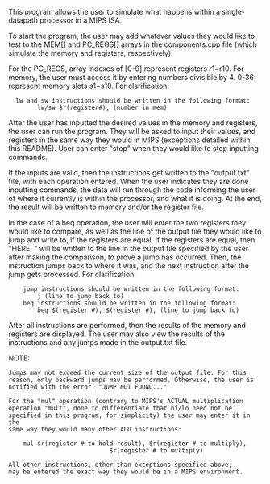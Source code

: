 This program allows the user to simulate what happens within a single-datapath
processor in a MIPS ISA.

To start the program, the user may add whatever values they would
like to test to the MEM[] and PC_REGS[] arrays in the components.cpp file
(which simulate the memory and registers, respectively).

For the PC_REGS, array indexes of [0-9] represent registers $r1-$r10.
For memory, the user must access it by entering numbers divisible by 4.
0-36 represent memory slots $s1-$s10.
    For clarification:

      lw and sw instructions should be written in the following format:
            lw/sw $r(register#), (number in mem)

After the user has inputted the desired values in the memory and registers, the
user can run the program. They will be asked to input their values, and
registers in the same way they would in MIPS (exceptions detailed within this
README). User can enter "stop" when they would like to stop inputting commands.

If the inputs are valid, then the instructions get written to the "output.txt"
file, with each operation entered. When the user indicates they are done
inputting commands, the data will run through the code informing the user of
where it currently is within the processor, and what it is doing. At the end,
the result will be written to memory and/or the register file.

In the case of a beq operation, the user will enter the two registers
they would like to compare, as well as the line of the output file they would
like to jump and write to, if the registers are equal. If the registers are
equal, then "HERE: " will be written to the line in the output file specified
by the user after making the comparison, to prove a jump has occurred. Then, the
instruction jumps back to where it was, and the next instruction after the
jump gets processed.
    For clarification:

        jump instructions should be written in the following format:
            j (line to jump back to)
        beq instructions should be written in the following format:
            beq $(register #), $(register #), (line to jump back to)

After all instructions are performed, then the results of the memory and
registers are displayed. The user may also view the results of the instructions
and any jumps made in the output.txt file.

NOTE:

    Jumps may not exceed the current size of the output file. For this
    reason, only backward jumps may be performed. Otherwise, the user is
    notified with the error: "JUMP NOT FOUND..."

    For the "mul" operation (contrary to MIPS's ACTUAL multiplication
    operation "mult", done to differentiate that hi/lo need not be 
    specified in this program, for simplicity) the user may enter it in the 
    same way they would many other ALU instructions:

        mul $r(register # to hold result), $r(register # to multiply),
                                $r(register # to multiply)

    All other instructions, other than exceptions specified above,
    may be entered the exact way they would be in a MIPS environment.
